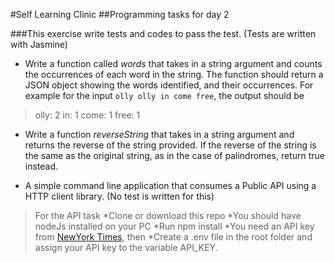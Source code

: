 #Self Learning Clinic
##Programming tasks for day 2

###This exercise write tests and codes to pass the test. (Tests are written with Jasmine)

* Write a function called *words*  that takes in a string argument and counts the occurrences of each word in the string.
The function should return a JSON object showing the words identified, and their occurrences.
For example for the input `olly olly in come free`, the output should be
>olly: 2
>in: 1
>come: 1
>free: 1

* Write a function *reverseString*  that takes in a string argument and returns the reverse of the string provided.
If the reverse of the string is the same as the original string, as in the case of palindromes, return true instead.

* A simple command line application that consumes a Public API using a HTTP client library. (No test is written for this)
> For the API task
  *Clone or download this repo
  *You should have nodeJs installed on your PC
  *Run npm install
  *You need an API key from [NewYork Times](http://developer.nytimes.com "NewYork Times"), then 
  *Create a .env file in the root folder and assign your API key to the variable API_KEY.
